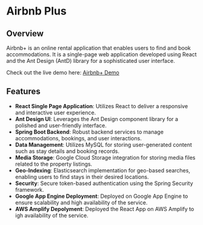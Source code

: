 # Airbnb Plus

## Overview

Airbnb+ is an online rental application that enables users to find and book accommodations. It is a single-page web application developed using React and the Ant Design (AntD) library for a sophisticated user interface.

Check out the live demo here: [Airbnb+ Demo](https://prod.d1rjynlmvkb901.amplifyapp.com/)

## Features

- **React Single Page Application**: Utilizes React to deliver a responsive and interactive user experience.
- **Ant Design UI**: Leverages the Ant Design component library for a polished and user-friendly interface.
- **Spring Boot Backend**: Robust backend services to manage accommodations, bookings, and user interactions.
- **Data Management**: Utilizes MySQL for storing user-generated content such as stay details and booking records.
- **Media Storage**: Google Cloud Storage integration for storing media files related to the property listings.
- **Geo-Indexing**: Elasticsearch implementation for geo-based searches, enabling users to find stays in their desired locations.
- **Security**: Secure token-based authentication using the Spring Security framework.
- **Google App Engine Deployment**: Deployed on Google App Engine to ensure scalability and high availability of the service.
- **AWS Amplify Depolyment**: Deployed the React App on AWS Amplify to igh availability of the service.
